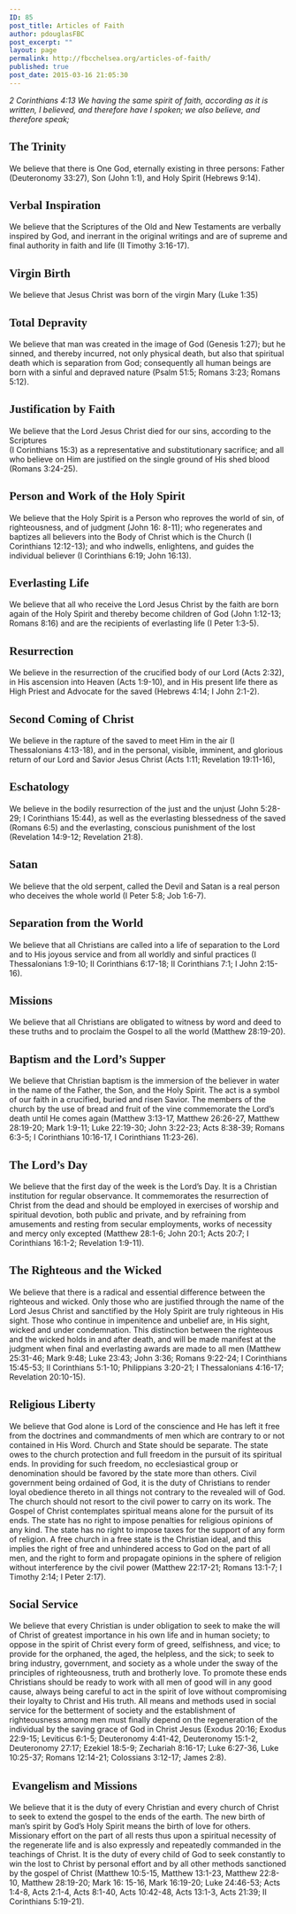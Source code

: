 ```yaml
---
ID: 85
post_title: Articles of Faith
author: pdouglasFBC
post_excerpt: ""
layout: page
permalink: http://fbcchelsea.org/articles-of-faith/
published: true
post_date: 2015-03-16 21:05:30
---
```

<p style="text-align: left;" align="center"><em>2 Corinthians 4:13 We having the same spirit of faith, according as it is written, </em><em>I believed, and therefore have I spoken; we also believe, and therefore speak;</em></p>
<h2><strong><span style="font-family: 'Bookman Old Style';">The Trinity</span></strong></span></h2>
<p>We believe that there is One God, eternally existing in three persons: Father (Deuteronomy 33:27), Son (John 1:1), and Holy Spirit (Hebrews 9:14).</p>
<h2><strong><span style="font-family: 'Bookman Old Style';">Verbal Inspiration</span></strong></h2>
<p>We believe that the Scriptures of the Old and New Testaments are verbally inspired by God, and inerrant in the original writings and are of supreme and final authority in faith and life (II Timothy 3:16-17).</p>
<h2><strong><span style="font-family: 'Bookman Old Style';">Virgin Birth</span></strong></h2>
<p>We believe that Jesus Christ was born of the virgin Mary (Luke 1:35)</p>
<h2><strong><span style="font-family: 'Bookman Old Style';">Total Depravity</span></strong></h2>
<p>We believe that man was created in the image of God (Genesis 1:27); but he sinned, and thereby incurred, not only physical death, but also that spiritual death which is separation from God; consequently all human beings are born with a sinful and depraved nature (Psalm 51:5; Romans 3:23; Romans 5:12).</p>
<h2><strong><span style="font-family: 'Bookman Old Style';">Justification by Faith</span></strong></h2>
<p>We believe that the Lord Jesus Christ died for our sins, according to the Scriptures<br />
 (I Corinthians 15:3) as a representative and substitutionary sacrifice; and all who believe on Him are justified on the single ground of His shed blood (Romans 3:24-25).</p>
<h2><strong><span style="font-family: 'Bookman Old Style';">Person and Work of the Holy Spirit</span></strong></h2>
<p>We believe that the Holy Spirit is a Person who reproves the world of sin, of righteousness, and of judgment <a href="http://fbcchelsea.org//bible/6.htm" target="_blank">(</a>John 16: 8-11); who regenerates and baptizes all believers into the Body of Christ which is the Church (I Corinthians 12:12-13); and who indwells, enlightens, and guides the individual believer (I Corinthians 6:19; John 16:13).</p>
<h2><strong><span style="font-family: 'Bookman Old Style';">Everlasting Life</span></strong></h2>
<p>We believe that all who receive the Lord Jesus Christ by the faith are born again of the Holy Spirit and thereby become children of God (John 1:12-13; Romans 8:16) and are the recipients of everlasting life (I Peter 1:3-5).</p>
<h2><strong><span style="font-family: 'Bookman Old Style';">Resurrection</span></strong></h2>
<p>We believe in the resurrection of the crucified body of our Lord (Acts 2:32), in His ascension into Heaven (Acts 1:9-10), and in His present life there as High Priest and Advocate for the saved (Hebrews 4:14; I John 2:1-2).</p>
<h2><strong><span style="font-family: 'Bookman Old Style';">Second Coming of Christ</span></strong></h2>
<p>We believe in the rapture of the saved to meet Him in the air (I Thessalonians 4:13-18), and in the personal, visible, imminent, and glorious return of our Lord and Savior Jesus Christ (Acts 1:11; Revelation 19:11-16),</p>
<h2><strong><span style="font-family: 'Bookman Old Style';">Eschatology</span></strong></h2>
<p>We believe in the bodily resurrection of the just and the unjust (John 5:28-29; I Corinthians 15:44), as well as the everlasting blessedness of the saved (Romans 6:5) and the everlasting, conscious punishment of the lost (Revelation 14:9-12; Revelation 21:8).</p>
<h2><strong><span style="font-family: 'Bookman Old Style';">Satan</span></strong></h2>
<p>We believe that the old serpent, called the Devil and Satan is a real person who deceives the whole world (I Peter 5:8; Job 1:6-7).</p>
<h2><strong><span style="font-family: 'Bookman Old Style';">Separation from the World</span></strong></h2>
<p>We believe that all Christians are called into a life of separation to the Lord and to His joyous service and from all worldly and sinful practices (I Thessalonians 1:9-10; II Corinthians 6:17-18; II Corinthians 7:1; I John 2:15-16).</p>
<h2><strong><span style="font-family: 'Bookman Old Style';">Missions</span></strong></h2>
<p>We believe that all Christians are obligated to witness by word and deed to these truths and to proclaim the Gospel to all the world (Matthew 28:19-20).</p>
<h2><strong><span style="font-family: 'Bookman Old Style';">Baptism and the Lord’s Supper</span></strong></h2>
<p>We believe that Christian baptism is the immersion of the believer in water in the name of the Father, the Son, and the Holy Spirit. The act is a symbol of our faith in a crucified, buried and risen Savior. The members of the church by the use of bread and fruit of the vine commemorate the Lord’s death until He comes again (Matthew 3:13-17, Matthew 26:26-27, Matthew 28:19-20; Mark 1:9-11; Luke 22:19-30; John 3:22-23; Acts 8:38-39; Romans 6:3-5; I Corinthians 10:16-17, I Corinthians 11:23-26).</p>
<h2><strong><span style="font-family: 'Bookman Old Style';">The Lord’s Day</span></strong></h2>
<p>We believe that the first day of the week is the Lord’s Day. It is a Christian institution for regular observance. It commemorates the resurrection of Christ from the dead and should be employed in exercises of worship and spiritual devotion, both public and private, and by refraining from amusements and resting from secular employments, works of necessity and mercy only excepted (Matthew 28:1-6; John 20:1; Acts 20:7; I Corinthians 16:1-2; Revelation 1:9-11).</p>
<h2><strong><span style="font-family: 'Bookman Old Style';">The Righteous and the Wicked</span></strong></h2>
<p>We believe that there is a radical and essential difference between the righteous and wicked. Only those who are justified through the name of the Lord Jesus Christ and sanctified by the Holy Spirit are truly righteous in His sight. Those who continue in impenitence and unbelief are, in His sight, wicked and under condemnation. This distinction between the righteous and the wicked holds in and after death, and will be made manifest at the judgment when final and everlasting awards are made to all men (Matthew 25:31-46; Mark 9:48; Luke 23:43; John 3:36; Romans 9:22-24; I Corinthians 15:45-53; II Corinthians 5:1-10; Philippians 3:20-21; I Thessalonians 4:16-17; Revelation 20:10-15).</p>
<h2><strong><span style="font-family: 'Bookman Old Style';">Religious Liberty</span></strong></h2>
<p>We believe that God alone is Lord of the conscience and He has left it free from the doctrines and commandments of men which are contrary to or not contained in His Word. Church and State should be separate. The state owes to the church protection and full freedom in the pursuit of its spiritual ends. In providing for such freedom, no ecclesiastical group or denomination should be favored by the state more than others. Civil government being ordained of God, it is the duty of Christians to render loyal obedience thereto in all things not contrary to the revealed will of God. The church should not resort to the civil power to carry on its work. The Gospel of Christ contemplates spiritual means alone for the pursuit of its ends. The state has no right to impose penalties for religious opinions of any kind. The state has no right to impose taxes for the support of any form of religion. A free church in a free state is the Christian ideal, and this implies the right of free and unhindered access to God on the part of all men, and the right to form and propagate opinions in the sphere of religion without interference by the civil power (Matthew 22:17-21; Romans 13:1-7; I Timothy 2:14; I Peter 2:17).</p>
<h2><strong><span style="font-family: 'Bookman Old Style';">Social Service</span></strong></h2>
<p>We believe that every Christian is under obligation to seek to make the will of Christ of greatest importance in his own life and in human society; to oppose in the spirit of Christ every form of greed, selfishness, and vice; to provide for the orphaned, the aged, the helpless, and the sick; to seek to bring industry, government, and society as a whole under the sway of the principles of righteousness, truth and brotherly love. To promote these ends Christians should be ready to work with all men of good will in any good cause, always being careful to act in the spirit of love without compromising their loyalty to Christ and His truth. All means and methods used in social service for the betterment of society and the establishment of righteousness among men must finally depend on the regeneration of the individual by the saving grace of God in Christ Jesus (Exodus 20:16; Exodus 22:9-15; Leviticus 6:1-5; Deuteronomy 4:41-42, Deuteronomy 15:1-2, Deuteronomy 27:17; Ezekiel 18:5-9; Zechariah 8:16-17; Luke 6:27-36, Luke 10:25-37; Romans 12:14-21; Colossians 3:12-17; James 2:8).</p>
<h2> <strong><span style="font-family: 'Bookman Old Style';">Evangelism and Missions</span></strong></h2>
<p>We believe that it is the duty of every Christian and every church of Christ to seek to extend the gospel to the ends of the earth. The new birth of man’s spirit by God’s Holy Spirit means the birth of love for others. Missionary effort on the part of all rests thus upon a spiritual necessity of the regenerate life and is also expressly and repeatedly commanded in the teachings of Christ. It is the duty of every child of God to seek constantly to win the lost to Christ by personal effort and by all other methods sanctioned by the gospel of Christ (Matthew 10:5-15, Matthew 13:1-23, Matthew 22:8-10, Matthew 28:19-20; Mark 16: 15-16, Mark 16:19-20; Luke 24:46-53; Acts 1:4-8, Acts 2:1-4, Acts 8:1-40, Acts 10:42-48, Acts 13:1-3, Acts 21:39; II Corinthians 5:19-21).</p>
<p>&nbsp;</p>
<p>&nbsp;</p>
